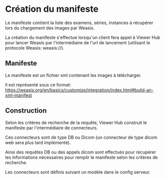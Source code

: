 # Création du manifeste

Le manifeste contient la liste des examens, séries, instances à récupérer lors du chargement des images par Weasis.

La création du manifeste s'effectue lorsqu'un client fera appel à Viewer Hub pour lancer Weasis par l'intermédiaire de l'url de lancement (utilisant le protocole Weasis: weasis://).

## Manifeste
Le manifeste est un fichier xml contenant les images à télécharger.

Il est représenté sous ce format: https://weasis.org/en/basics/customize/integration/index.html#build-an-xml-manifest


## Construction

Selon les critères de recherche de la requête, Viewer Hub construit le manifeste par l'intermédiaire de connecteurs.

Ces connecteurs sont de type DB ou Dicom (un connecteur de type dicom web sera plus tard implémenté).

Ainsi des requêtes DB ou des appels dicom sont effectués pour récupérer les informations nécessaires pour remplir le manifeste selon les critères de recherche.

Les connecteurs sont définis suivant un modèle dans le config serveur.
